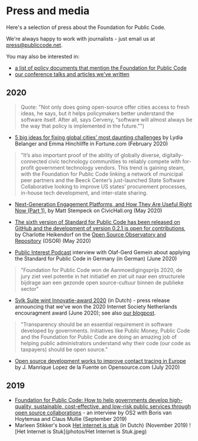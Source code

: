 # Press and media

Here's a selection of press about the Foundation for Public Code.

We're always happy to work with journalists  - just email us at <press@publiccode.net>.

You may also be interested in:

- [a list of policy documents that mention the Foundation for Public Code](https://about.publiccode.net/activities/value-and-impact/policy-documents.html)
- [our conference talks and articles we've written](https://projects.publiccode.net/talks-and-articles.html)

## 2020

> Quote: "Not only does going open-source offer cities access to fresh ideas, he says, but it helps policymakers better understand the software itself. After all, says Cerveny, “software will almost always be the way that policy is implemented in the future.”")
- [5 big ideas for fixing global cities’ most daunting challenges](https://fortune.com/2020/02/17/cities-challenges-solutions-housing-buses-climate-loneliness/) by Lydia Belanger and Emma Hinchliffe in Fortune.com (February 2020) 

> "It’s also important proof of the ability of globally diverse, digitally-connected civic technology communities to reliably compete with for-profit government technology vendors. This trend is gaining steam, with the Foundation for Public Code linking a network of municipal peer partners and the Beeck Center’s just-launched State Software Collaborative looking to improve US states’ procurement processes, in-house tech development, and inter-state sharing.
- [Next-Generation Engagement Platforms, and How They Are Useful Right Now (Part 1)](https://civichall.org/civicist/next-generation-engagement-platforms-and-how-are-they-useful-right-now-part-1/), by Matt Stempeck on CivicHall.org (May 2020) 
- [The sixth version of Standard for Public Code has been released on GitHub and the development of version 0.2.1 is open for contributions](https://joinup.ec.europa.eu/collection/open-source-observatory-osor/news/new-release-standard-public-code), by Charlotte Heikendorf on the [Open Source Observatory and Repository](https://joinup.ec.europa.eu/collection/open-source-observatory-osor) (OSOR) (May 2020)

- [Public Interest Podcast](https://public-interest-podcast.podigee.io/2-episode-2) interview with Olaf-Gerd Gemein about applying the Standard for Public Code in Germany (in German) (June 2020)

> "Foundation for Public Code won de Aanmoedigingsprijs 2020, de jury ziet veel potentie in het initiatief en ziet uit naar een structurele bijdrage aan een gezonde open source-cultuur binnen de publieke sector"
- [Sylk Suite wint Innovatie-award 2020](https://awards.isoc.nl/innovatie/2020/) (in Dutch) - press release announcing that we've won the 2020 Internet Society Netherlands encouragment award (June 2020); see also [our blogpost](https://blog.publiccode.net/news/2020/06/17/isoc-encouragement-award-consider-us-encouraged.html). 

> "Transparency should be an essential requirement in software developed by governments. Initiatives like Public Money, Public Code and the Foundation for Public Code are doing an amazing job of helping public administrators understand why their code (our code as taxpayers) should be open source."
- [Open source development works to improve contact tracing in Europe](https://opensource.com/article/20/7/open-source-contact-tracing) by  J. Manrique Lopez de la Fuente on Opensource.com (July 2020) 

## 2019

- [Foundation for Public Code: How to help governments develop high-quality, sustainable, cost-effective, and low-risk public services through open source collaborations](https://os2.eu/blog/foundation-public-code-how-help-governments-develop-high-quality-sustainable-cost-effective-and) - an interview by OS2 with Boris van Hoytemaa and Claus Mullie (September 2019)
- Marleen Stikker's book [Het internet is stuk](https://www.singeluitgeverijen.nl/de-geus/boek/het-internet-is-stuk/) (in Dutch) (November 2019)
![Het Internet is Stuk](photos/Het Internet is Stuk.jpeg)